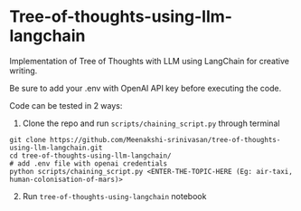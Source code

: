 # Tree-of-thoughts-using-llm-langchain
Implementation of Tree of Thoughts with LLM using LangChain for creative writing.

Be sure to add your .env with OpenAI API key before executing the code. 

Code can be tested in 2 ways:

1. Clone the repo and run ```scripts/chaining_script.py``` through terminal
```
git clone https://github.com/Meenakshi-srinivasan/tree-of-thoughts-using-llm-langchain.git
cd tree-of-thoughts-using-llm-langchain/
# add .env file with openai credentials
python scripts/chaining_script.py <ENTER-THE-TOPIC-HERE (Eg: air-taxi, human-colonisation-of-mars)> 
```

2. Run ```tree-of-thoughts-using-langchain``` notebook

